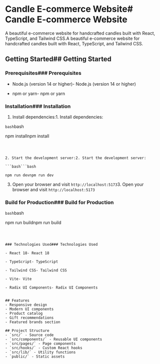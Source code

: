 # Candle E-commerce Website# Candle E-commerce Website



A beautiful e-commerce website for handcrafted candles built with React, TypeScript, and Tailwind CSS.A beautiful e-commerce website for handcrafted candles built with React, TypeScript, and Tailwind CSS.



## Getting Started## Getting Started



### Prerequisites### Prerequisites

- Node.js (version 14 or higher)- Node.js (version 14 or higher)

- npm or yarn- npm or yarn



### Installation### Installation



1. Install dependencies:1. Install dependencies:

```bash```bash

npm installnpm install

``````



2. Start the development server:2. Start the development server:

```bash```bash

npm run devnpm run dev

``````



3. Open your browser and visit `http://localhost:5173`3. Open your browser and visit `http://localhost:5173`



### Build for Production### Build for Production



```bash```bash

npm run buildnpm run build

``````



### Technologies Used### Technologies Used

- React 18- React 18

- TypeScript- TypeScript

- Tailwind CSS- Tailwind CSS

- Vite- Vite

- Radix UI Components- Radix UI Components


## Features
- Responsive design
- Modern UI components
- Product catalog
- Gift recommendations
- Featured brands section

## Project Structure
- `src/` - Source code
- `src/components/` - Reusable UI components
- `src/pages/` - Page components
- `src/hooks/` - Custom React hooks
- `src/lib/` - Utility functions
- `public/` - Static assets